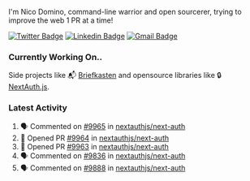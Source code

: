 
I'm Nico Domino, command-line warrior and open sourcerer, trying to improve the web 1 PR at a time!

[![Twitter Badge](https://img.shields.io/badge/-@ndom91-1ca0f1?style=flat-square&labelColor=1ca0f1&logo=twitter&logoColor=white&link=https://twitter.com/ndom91)](https://twitter.com/ndom91) [![Linkedin Badge](https://img.shields.io/badge/-ndom91-blue?style=flat-square&logo=Linkedin&logoColor=white&link=https://www.linkedin.com/in/ndom91/)](https://www.linkedin.com/in/ndom91/) [![Gmail Badge](https://img.shields.io/badge/-yo@ndo.dev-c14438?style=flat-square&logo=mail.ru&logoColor=white&link=mailto:yo@ndo.dev)](mailto:yo@ndo.dev)

### Currently Working On..

Side projects like 📬 [Briefkasten](https://briefkastenhq.com) and opensource libraries like 🔒 [NextAuth.js](https://github.com/nextauthjs/next-auth).

<!--START_SECTION_PROFILE_VIEWS:readme-info-->
<!--END_SECTION_PROFILE_VIEWS:readme-info-->

<!--START_SECTION_DAILY_COMMIT:readme-info-->
<!--END_SECTION_DAILY_COMMIT:readme-info-->

<!--START_SECTION_WEEKLY_COMMIT:readme-info-->
<!--END_SECTION_WEEKLY_COMMIT:readme-info-->

### Latest Activity

<!--START_SECTION:activity-->
1. 🗣 Commented on [#9965](https://github.com/nextauthjs/next-auth/pull/9965#issuecomment-1934611359) in [nextauthjs/next-auth](https://github.com/nextauthjs/next-auth)
2. 💪 Opened PR [#9964](https://github.com/nextauthjs/next-auth/pull/9964) in [nextauthjs/next-auth](https://github.com/nextauthjs/next-auth)
3. 💪 Opened PR [#9963](https://github.com/nextauthjs/next-auth/pull/9963) in [nextauthjs/next-auth](https://github.com/nextauthjs/next-auth)
4. 🗣 Commented on [#9836](https://github.com/nextauthjs/next-auth/issues/9836#issuecomment-1934309666) in [nextauthjs/next-auth](https://github.com/nextauthjs/next-auth)
5. 🗣 Commented on [#9888](https://github.com/nextauthjs/next-auth/pull/9888#issuecomment-1932506994) in [nextauthjs/next-auth](https://github.com/nextauthjs/next-auth)
<!--END_SECTION:activity-->
